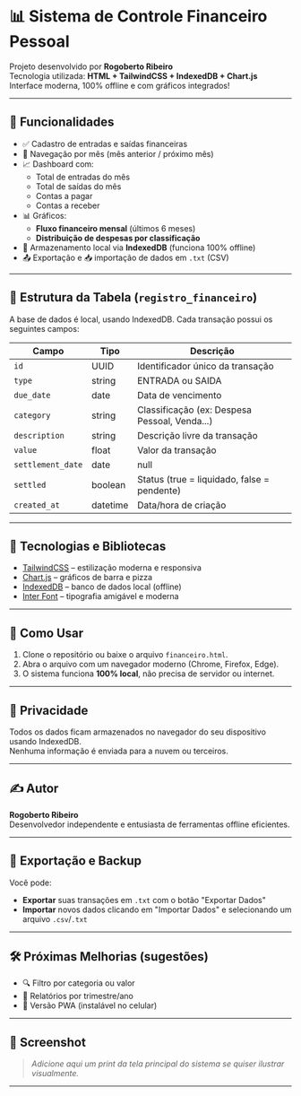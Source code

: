 # 📊 Sistema de Controle Financeiro Pessoal

Projeto desenvolvido por **Rogoberto Ribeiro**  
Tecnologia utilizada: **HTML + TailwindCSS + IndexedDB + Chart.js**  
Interface moderna, 100% offline e com gráficos integrados!

---

## 📌 Funcionalidades

- ✅ Cadastro de entradas e saídas financeiras
- 📅 Navegação por mês (mês anterior / próximo mês)
- 📈 Dashboard com:
  - Total de entradas do mês
  - Total de saídas do mês
  - Contas a pagar
  - Contas a receber
- 📊 Gráficos:
  - **Fluxo financeiro mensal** (últimos 6 meses)
  - **Distribuição de despesas por classificação**
- 💾 Armazenamento local via **IndexedDB** (funciona 100% offline)
- 📤 Exportação e 📥 importação de dados em `.txt` (CSV)

---

## 🧱 Estrutura da Tabela (`registro_financeiro`)

A base de dados é local, usando IndexedDB. Cada transação possui os seguintes campos:

| Campo              | Tipo       | Descrição                                    |
|--------------------|------------|----------------------------------------------|
| `id`               | UUID       | Identificador único da transação             |
| `type`             | string     | ENTRADA ou SAIDA                             |
| `due_date`         | date       | Data de vencimento                           |
| `category`         | string     | Classificação (ex: Despesa Pessoal, Venda...)|
| `description`      | string     | Descrição livre da transação                 |
| `value`            | float      | Valor da transação                           |
| `settlement_date`  | date|null  | Data de liquidação (se houver)              |
| `settled`          | boolean    | Status (true = liquidado, false = pendente)  |
| `created_at`       | datetime   | Data/hora de criação                         |

---

## 🎨 Tecnologias e Bibliotecas

- [TailwindCSS](https://tailwindcss.com) – estilização moderna e responsiva
- [Chart.js](https://www.chartjs.org) – gráficos de barra e pizza
- [IndexedDB](https://developer.mozilla.org/pt-BR/docs/Web/API/IndexedDB_API) – banco de dados local (offline)
- [Inter Font](https://fonts.google.com/specimen/Inter) – tipografia amigável e moderna

---

## 🚀 Como Usar

1. Clone o repositório ou baixe o arquivo `financeiro.html`.
2. Abra o arquivo com um navegador moderno (Chrome, Firefox, Edge).
3. O sistema funciona **100% local**, não precisa de servidor ou internet.

---

## 🔐 Privacidade

Todos os dados ficam armazenados no navegador do seu dispositivo usando IndexedDB.  
Nenhuma informação é enviada para a nuvem ou terceiros.

---

## ✍️ Autor

**Rogoberto Ribeiro**  
Desenvolvedor independente e entusiasta de ferramentas offline eficientes.

---

## 📂 Exportação e Backup

Você pode:
- **Exportar** suas transações em `.txt` com o botão "Exportar Dados"
- **Importar** novos dados clicando em "Importar Dados" e selecionando um arquivo `.csv`/`.txt`

---

## 🛠️ Próximas Melhorias (sugestões)

- 🔍 Filtro por categoria ou valor
- 📆 Relatórios por trimestre/ano
- 📱 Versão PWA (instalável no celular)

---

## 📸 Screenshot

> *Adicione aqui um print da tela principal do sistema se quiser ilustrar visualmente.*

---

